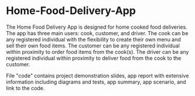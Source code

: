 # Home-Food-Delivery-App

The Home Food Delivery App is designed for home cooked food deliveries. The app has three main users: cook, customer, and driver. The cook can be any registered individual with the flexibility to create their own menu and sell their own food items. The customer can be any registered individual within proximity to order food items from the cook(s). The driver can be any registered individual within proximity to deliver food from the cook to the customer.

File "code" contains project demonstration slides, app report with extensive information including diagrams and tests, app summary, app scenario, and link to the code.

